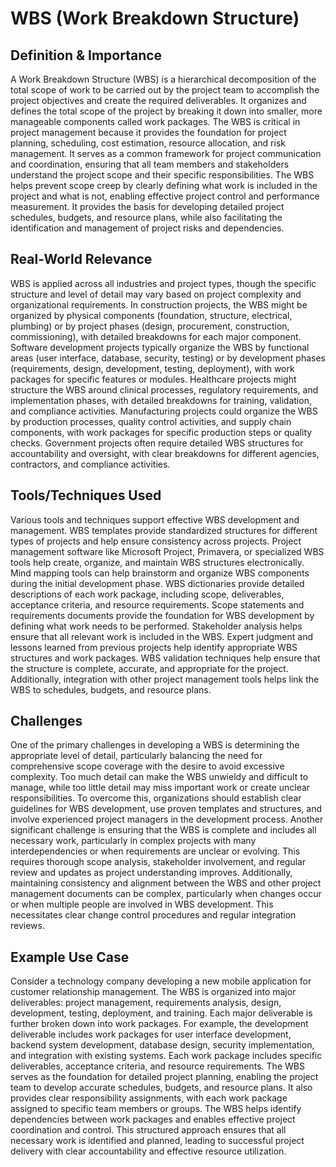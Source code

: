 # WBS (Work Breakdown Structure)

## Definition & Importance

A Work Breakdown Structure (WBS) is a hierarchical decomposition of the total scope of work to be carried out by the project team to accomplish the project objectives and create the required deliverables. It organizes and defines the total scope of the project by breaking it down into smaller, more manageable components called work packages. The WBS is critical in project management because it provides the foundation for project planning, scheduling, cost estimation, resource allocation, and risk management. It serves as a common framework for project communication and coordination, ensuring that all team members and stakeholders understand the project scope and their specific responsibilities. The WBS helps prevent scope creep by clearly defining what work is included in the project and what is not, enabling effective project control and performance measurement. It provides the basis for developing detailed project schedules, budgets, and resource plans, while also facilitating the identification and management of project risks and dependencies.

## Real-World Relevance

WBS is applied across all industries and project types, though the specific structure and level of detail may vary based on project complexity and organizational requirements. In construction projects, the WBS might be organized by physical components (foundation, structure, electrical, plumbing) or by project phases (design, procurement, construction, commissioning), with detailed breakdowns for each major component. Software development projects typically organize the WBS by functional areas (user interface, database, security, testing) or by development phases (requirements, design, development, testing, deployment), with work packages for specific features or modules. Healthcare projects might structure the WBS around clinical processes, regulatory requirements, and implementation phases, with detailed breakdowns for training, validation, and compliance activities. Manufacturing projects could organize the WBS by production processes, quality control activities, and supply chain components, with work packages for specific production steps or quality checks. Government projects often require detailed WBS structures for accountability and oversight, with clear breakdowns for different agencies, contractors, and compliance activities.

## Tools/Techniques Used

Various tools and techniques support effective WBS development and management. WBS templates provide standardized structures for different types of projects and help ensure consistency across projects. Project management software like Microsoft Project, Primavera, or specialized WBS tools help create, organize, and maintain WBS structures electronically. Mind mapping tools can help brainstorm and organize WBS components during the initial development phase. WBS dictionaries provide detailed descriptions of each work package, including scope, deliverables, acceptance criteria, and resource requirements. Scope statements and requirements documents provide the foundation for WBS development by defining what work needs to be performed. Stakeholder analysis helps ensure that all relevant work is included in the WBS. Expert judgment and lessons learned from previous projects help identify appropriate WBS structures and work packages. WBS validation techniques help ensure that the structure is complete, accurate, and appropriate for the project. Additionally, integration with other project management tools helps link the WBS to schedules, budgets, and resource plans.

## Challenges

One of the primary challenges in developing a WBS is determining the appropriate level of detail, particularly balancing the need for comprehensive scope coverage with the desire to avoid excessive complexity. Too much detail can make the WBS unwieldy and difficult to manage, while too little detail may miss important work or create unclear responsibilities. To overcome this, organizations should establish clear guidelines for WBS development, use proven templates and structures, and involve experienced project managers in the development process. Another significant challenge is ensuring that the WBS is complete and includes all necessary work, particularly in complex projects with many interdependencies or when requirements are unclear or evolving. This requires thorough scope analysis, stakeholder involvement, and regular review and updates as project understanding improves. Additionally, maintaining consistency and alignment between the WBS and other project management documents can be complex, particularly when changes occur or when multiple people are involved in WBS development. This necessitates clear change control procedures and regular integration reviews.

## Example Use Case

Consider a technology company developing a new mobile application for customer relationship management. The WBS is organized into major deliverables: project management, requirements analysis, design, development, testing, deployment, and training. Each major deliverable is further broken down into work packages. For example, the development deliverable includes work packages for user interface development, backend system development, database design, security implementation, and integration with existing systems. Each work package includes specific deliverables, acceptance criteria, and resource requirements. The WBS serves as the foundation for detailed project planning, enabling the project team to develop accurate schedules, budgets, and resource plans. It also provides clear responsibility assignments, with each work package assigned to specific team members or groups. The WBS helps identify dependencies between work packages and enables effective project coordination and control. This structured approach ensures that all necessary work is identified and planned, leading to successful project delivery with clear accountability and effective resource utilization. 